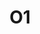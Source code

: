 ---
basin: En-Suite
cudn: true
floor: Ground
grade: 8
images:
- /assets/images/rooms/nc/nc_o1_1.jpg
- /assets/images/rooms/nc/nc_o1_2.jpg
- /assets/images/rooms/nc/nc_o1_3.jpg
living_room: 'Yes'
location: New Court
name: O1
network: Wired and Wireless
title: O1
---